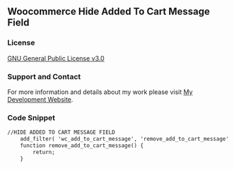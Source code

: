 ## Woocommerce Hide Added To Cart Message Field

### License

[GNU General Public License v3.0](https://github.com/dedewiweka/projects/blob/main/license)


### Support and Contact

For more information and details about my work please visit [My Development Website](https://dede.wiweka.com/development).


### Code Snippet

```markdown
//HIDE ADDED TO CART MESSAGE FIELD
	add_filter( 'wc_add_to_cart_message', 'remove_add_to_cart_message' );
	function remove_add_to_cart_message() {
		return;
	}
```
